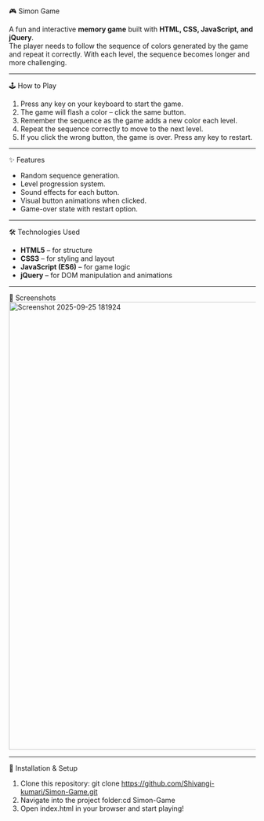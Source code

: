  🎮 Simon Game

A fun and interactive **memory game** built with **HTML, CSS, JavaScript, and jQuery**.  
The player needs to follow the sequence of colors generated by the game and repeat it correctly. With each level, the sequence becomes longer and more challenging.  

---

🕹️ How to Play
1. Press any key on your keyboard to start the game.  
2. The game will flash a color – click the same button.  
3. Remember the sequence as the game adds a new color each level.  
4. Repeat the sequence correctly to move to the next level.  
5. If you click the wrong button, the game is over. Press any key to restart.  

---

 ✨ Features
- Random sequence generation.  
- Level progression system.  
- Sound effects for each button.  
- Visual button animations when clicked.  
- Game-over state with restart option.  

---

 🛠️ Technologies Used
- **HTML5** – for structure  
- **CSS3** – for styling and layout  
- **JavaScript (ES6)** – for game logic  
- **jQuery** – for DOM manipulation and animations  

---

📸 Screenshots
<img width="1880" height="912" alt="Screenshot 2025-09-25 181924" src="https://github.com/user-attachments/assets/36944a90-e3aa-4114-8abf-ef9a2cf1a815" />

---
🔧 Installation & Setup
1. Clone this repository: git clone https://github.com/Shivangi-kumari/Simon-Game.git
2. Navigate into the project folder:cd Simon-Game
3. Open index.html in your browser and start playing!



